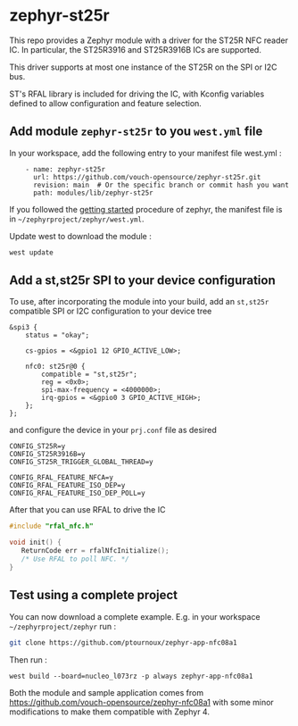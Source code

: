 # zephyr-st25r

This repo provides a Zephyr module with a driver for the ST25R NFC reader IC. 
In particular, the ST25R3916 and ST25R3916B ICs are supported.

This driver supports at most one instance of the ST25R on the SPI or I2C bus.

ST's RFAL library is included for driving the IC, with Kconfig variables
defined to allow configuration and feature selection.

## Add module `zephyr-st25r` to you `west.yml` file

In your workspace, add the following entry to your manifest file west.yml :

```
    - name: zephyr-st25r
      url: https://github.com/vouch-opensource/zephyr-st25r.git
      revision: main  # Or the specific branch or commit hash you want
      path: modules/lib/zephyr-st25r

```

If you followed the [getting started](https://docs.zephyrproject.org/latest/develop/getting_started/index.html) procedure of zephyr, the manifest file is in `~/zephyrproject/zephyr/west.yml`.

Update west to download the module :

```bash
west update
```

## Add a st,st25r SPI to your device configuration


To use, after incorporating the module into your build, add an 
`st,st25r` compatible SPI or I2C configuration to your device tree

```
&spi3 {
    status = "okay";

    cs-gpios = <&gpio1 12 GPIO_ACTIVE_LOW>;

    nfc0: st25r@0 {
        compatible = "st,st25r";
        reg = <0x0>;
        spi-max-frequency = <4000000>;
        irq-gpios = <&gpio0 3 GPIO_ACTIVE_HIGH>;
    };
};
```

and configure the device in your `prj.conf` file as desired

```
CONFIG_ST25R=y
CONFIG_ST25R3916B=y
CONFIG_ST25R_TRIGGER_GLOBAL_THREAD=y

CONFIG_RFAL_FEATURE_NFCA=y
CONFIG_RFAL_FEATURE_ISO_DEP=y
CONFIG_RFAL_FEATURE_ISO_DEP_POLL=y
```

After that you can use RFAL to drive the IC

```c
#include "rfal_nfc.h"

void init() {
   ReturnCode err = rfalNfcInitialize();
   /* Use RFAL to poll NFC. */
}
```


## Test using a complete project

You can now download a complete example. E.g. in your workspace `~/zephyrproject/zephyr` run :

```bash
git clone https://github.com/ptournoux/zephyr-app-nfc08a1
```

Then run :

```
west build --board=nucleo_l073rz -p always zephyr-app-nfc08a1
```


Both the module and sample application comes from https://github.com/vouch-opensource/zephyr-nfc08a1 with some minor modifications to make them compatible with Zephyr 4.